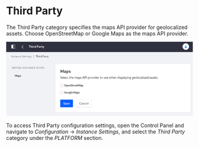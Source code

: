 #  Third Party

The Third Party category specifies the maps API provider for geolocalized assets.  Choose OpenStreetMap or Google Maps as the maps API provider. 

![Configure API provider for mapping geolocalized assets.](./third-party/images/01.png)

To access Third Party configuration settings, open the Control Panel and navigate to *Configuration* &rarr; *Instance Settings*, and select the *Third Party* category under the *PLATFORM* section. 